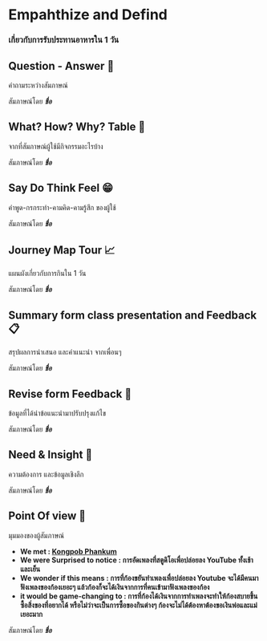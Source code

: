 # Empahthize and Defind 
### เกี่ยวกับการรับประทานอาหารใน 1 วัน

## Question - Answer :mag_right:
 คำถามระหว่างสัมภาษณ์
>
สัมภาษณ์โดย **_ชื่อ_**

## What? How? Why? Table :date:
 จากที่สัมภาษณ์ผู้ใช้มีกิจกรรมอะไรบ้าง
>
สัมภาษณ์โดย **_ชื่อ_**

## Say Do Think Feel :grin:
 คำพูด-กรกระทำ-คามคิด-คามรู้สึก ของผู้ใช้

สัมภาษณ์โดย **_ชื่อ_**

## Journey Map Tour :chart_with_upwards_trend:
 แผนผังเกี่ยวกับการกินใน 1 วัน

สัมภาษณ์โดย **_ชื่อ_**

## Summary form class presentation and Feedback :clipboard:
 สรุปผลการนำเสนอ และคำแนะนำ จากเพื่อนๆ

สัมภาษณ์โดย **_ชื่อ_**

## Revise form Feedback :notebook:
 ข้อมูลที่ได้นำข้อแนะนำมาปรับปรุงแก้ไข

สัมภาษณ์โดย **_ชื่อ_**

## Need & Insight :pushpin:
 ความต้องการ และข้อมูลเชิงลึก

สัมภาษณ์โดย **_ชื่อ_**

## Point Of view :santa:
 มุมมองของผู้สัมภาษณ์
- **We met : [Kongpob Phankum](https://www.instagram.com/kongpobpk_/)**
- **We were Surprised to notice : การอัดเพลงที่สตูดิโอเพื่อปล่อยลง YouTube ทั้งเช้าและเย็น**
- **We wonder if this means : การที่ก้องขยันทำเพลงเพื่อปล่อยลง Youtube จะได้มีคนมาฟังเพลงของก้องเยอะๆ แล้วก้องก็จะได้เงินจากการที่คนเข้ามาฟังเพลงของก้อง**
- **it would be game-changing to : การที่ก้องได้เงินจากการทำเพลงจะทำให้ก้องสบายขึ้น ซื้อสิ่งของที่อยากได้ หรือไม่ว่าจะเป็นการซื้อของกินต่างๆ  ก้องจะไม่ได้ต้องหาต้องขอเงินพ่อและแม่เยอะมาก**

สัมภาษณ์โดย **_ชื่อ_**
